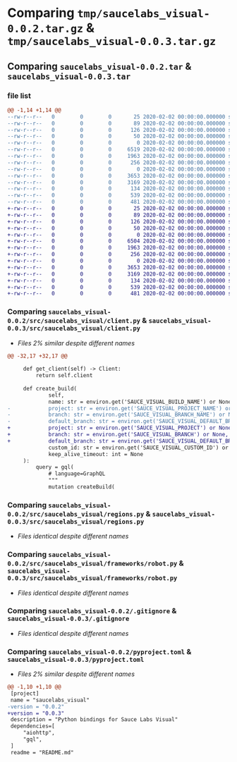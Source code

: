# Comparing `tmp/saucelabs_visual-0.0.2.tar.gz` & `tmp/saucelabs_visual-0.0.3.tar.gz`

## Comparing `saucelabs_visual-0.0.2.tar` & `saucelabs_visual-0.0.3.tar`

### file list

```diff
@@ -1,14 +1,14 @@
--rw-r--r--   0        0        0       25 2020-02-02 00:00:00.000000 saucelabs_visual-0.0.2/requirements.txt
--rw-r--r--   0        0        0       89 2020-02-02 00:00:00.000000 saucelabs_visual-0.0.2/requirements/build.txt
--rw-r--r--   0        0        0      126 2020-02-02 00:00:00.000000 saucelabs_visual-0.0.2/requirements/dev.txt
--rw-r--r--   0        0        0       50 2020-02-02 00:00:00.000000 saucelabs_visual-0.0.2/requirements/user.txt
--rw-r--r--   0        0        0        0 2020-02-02 00:00:00.000000 saucelabs_visual-0.0.2/src/saucelabs_visual/__init__.py
--rw-r--r--   0        0        0     6519 2020-02-02 00:00:00.000000 saucelabs_visual-0.0.2/src/saucelabs_visual/client.py
--rw-r--r--   0        0        0     1963 2020-02-02 00:00:00.000000 saucelabs_visual-0.0.2/src/saucelabs_visual/regions.py
--rw-r--r--   0        0        0      256 2020-02-02 00:00:00.000000 saucelabs_visual-0.0.2/src/saucelabs_visual/typing.py
--rw-r--r--   0        0        0        0 2020-02-02 00:00:00.000000 saucelabs_visual-0.0.2/src/saucelabs_visual/frameworks/__init__.py
--rw-r--r--   0        0        0     3653 2020-02-02 00:00:00.000000 saucelabs_visual-0.0.2/src/saucelabs_visual/frameworks/robot.py
--rw-r--r--   0        0        0     3169 2020-02-02 00:00:00.000000 saucelabs_visual-0.0.2/.gitignore
--rw-r--r--   0        0        0      134 2020-02-02 00:00:00.000000 saucelabs_visual-0.0.2/README.md
--rw-r--r--   0        0        0      539 2020-02-02 00:00:00.000000 saucelabs_visual-0.0.2/pyproject.toml
--rw-r--r--   0        0        0      481 2020-02-02 00:00:00.000000 saucelabs_visual-0.0.2/PKG-INFO
+-rw-r--r--   0        0        0       25 2020-02-02 00:00:00.000000 saucelabs_visual-0.0.3/requirements.txt
+-rw-r--r--   0        0        0       89 2020-02-02 00:00:00.000000 saucelabs_visual-0.0.3/requirements/build.txt
+-rw-r--r--   0        0        0      126 2020-02-02 00:00:00.000000 saucelabs_visual-0.0.3/requirements/dev.txt
+-rw-r--r--   0        0        0       50 2020-02-02 00:00:00.000000 saucelabs_visual-0.0.3/requirements/user.txt
+-rw-r--r--   0        0        0        0 2020-02-02 00:00:00.000000 saucelabs_visual-0.0.3/src/saucelabs_visual/__init__.py
+-rw-r--r--   0        0        0     6504 2020-02-02 00:00:00.000000 saucelabs_visual-0.0.3/src/saucelabs_visual/client.py
+-rw-r--r--   0        0        0     1963 2020-02-02 00:00:00.000000 saucelabs_visual-0.0.3/src/saucelabs_visual/regions.py
+-rw-r--r--   0        0        0      256 2020-02-02 00:00:00.000000 saucelabs_visual-0.0.3/src/saucelabs_visual/typing.py
+-rw-r--r--   0        0        0        0 2020-02-02 00:00:00.000000 saucelabs_visual-0.0.3/src/saucelabs_visual/frameworks/__init__.py
+-rw-r--r--   0        0        0     3653 2020-02-02 00:00:00.000000 saucelabs_visual-0.0.3/src/saucelabs_visual/frameworks/robot.py
+-rw-r--r--   0        0        0     3169 2020-02-02 00:00:00.000000 saucelabs_visual-0.0.3/.gitignore
+-rw-r--r--   0        0        0      134 2020-02-02 00:00:00.000000 saucelabs_visual-0.0.3/README.md
+-rw-r--r--   0        0        0      539 2020-02-02 00:00:00.000000 saucelabs_visual-0.0.3/pyproject.toml
+-rw-r--r--   0        0        0      481 2020-02-02 00:00:00.000000 saucelabs_visual-0.0.3/PKG-INFO
```

### Comparing `saucelabs_visual-0.0.2/src/saucelabs_visual/client.py` & `saucelabs_visual-0.0.3/src/saucelabs_visual/client.py`

 * *Files 2% similar despite different names*

```diff
@@ -32,17 +32,17 @@
 
     def get_client(self) -> Client:
         return self.client
 
     def create_build(
             self,
             name: str = environ.get('SAUCE_VISUAL_BUILD_NAME') or None,
-            project: str = environ.get('SAUCE_VISUAL_PROJECT_NAME') or None,
-            branch: str = environ.get('SAUCE_VISUAL_BRANCH_NAME') or None,
-            default_branch: str = environ.get('SAUCE_VISUAL_DEFAULT_BRANCH_NAME') or None,
+            project: str = environ.get('SAUCE_VISUAL_PROJECT') or None,
+            branch: str = environ.get('SAUCE_VISUAL_BRANCH') or None,
+            default_branch: str = environ.get('SAUCE_VISUAL_DEFAULT_BRANCH') or None,
             custom_id: str = environ.get('SAUCE_VISUAL_CUSTOM_ID') or None,
             keep_alive_timeout: int = None
     ):
         query = gql(
             # language=GraphQL
             """
             mutation createBuild(
```

### Comparing `saucelabs_visual-0.0.2/src/saucelabs_visual/regions.py` & `saucelabs_visual-0.0.3/src/saucelabs_visual/regions.py`

 * *Files identical despite different names*

### Comparing `saucelabs_visual-0.0.2/src/saucelabs_visual/frameworks/robot.py` & `saucelabs_visual-0.0.3/src/saucelabs_visual/frameworks/robot.py`

 * *Files identical despite different names*

### Comparing `saucelabs_visual-0.0.2/.gitignore` & `saucelabs_visual-0.0.3/.gitignore`

 * *Files identical despite different names*

### Comparing `saucelabs_visual-0.0.2/pyproject.toml` & `saucelabs_visual-0.0.3/pyproject.toml`

 * *Files 2% similar despite different names*

```diff
@@ -1,10 +1,10 @@
 [project]
 name = "saucelabs_visual"
-version = "0.0.2"
+version = "0.0.3"
 description = "Python bindings for Sauce Labs Visual"
 dependencies=[
     "aiohttp",
     "gql",
 ]
 readme = "README.md"
```

